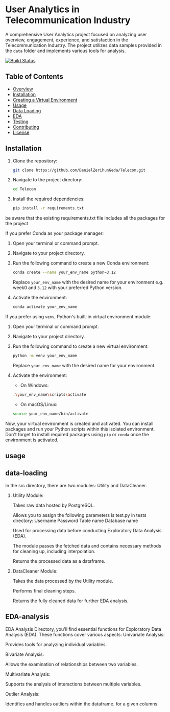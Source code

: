 # User Analytics in Telecommunication Industry

A comprehensive User Analytics project focused on analyzing user overview, engagement, experience, and satisfaction in the Telecommunication Industry. The project utilizes data samples provided in the `data` folder and implements various tools for analysis.

[![Build Status](https://github.com/DanielZerihunGeda/Telecom/workflows/Python%20CI/badge.svg)](https://github.com/DanielZerihunGeda/Telecom/actions)

## Table of Contents

- [Overview](#overview)
- [Installation](#installation)
- [Creating a Virtual Environment](#virtual-env)
- [Usage](#usage)
 - [Data Loading](#data-loading)
  - [EDA](#EDA-Analysis)
- [Testing](#testing)
- [Contributing](#contributing)
- [License](#license)

## Installation

1. Clone the repository:

   ```bash
   git clone https://github.com/DanielZerihunGeda/Telecom.git
 2. Navigate to the project directory:
    ```bash
    cd Telecom
    ```
 
3. Install the required dependencies:
    ```bash
    pip install -r requirements.txt
    ```

be aware that the existing requirements.txt file includes all the packages for the project
   
If you prefer Conda as your package manager:

1. Open your terminal or command prompt.

2. Navigate to your project directory.

3. Run the following command to create a new Conda environment:

    ```bash
    conda create --name your_env_name python=3.12
    ```
    Replace `your_env_name` with the desired name for your environment e.g. week0 and `3.12` with your preferred Python version.

4. Activate the environment:

    ```bash
    conda activate your_env_name
    ```
If you prefer using `venv`, Python's built-in virtual environment module:

1. Open your terminal or command prompt.

2. Navigate to your project directory.

3. Run the following command to create a new virtual environment:

    ```bash
    python -m venv your_env_name
    ```

    Replace `your_env_name` with the desired name for your environment.

4. Activate the environment:

    - On Windows:

    ```bash
    .\your_env_name\scripts\activate
    ```

    - On macOS/Linux:

    ```bash
    source your_env_name/bin/activate
    ```

Now, your virtual environment is created and activated. You can install packages and run your Python scripts within this isolated environment. Don't forget to install required packages using `pip` or `conda` once the environment is activated.

## usage
## data-loading
In the src directory, there are two modules: Utility and DataCleaner.

1. Utility Module:

	Takes raw data hosted by PostgreSQL.

	Allows you to assign the following parameters is test.py in tests directory:
		Username
		Password
		Table name
		Database name

	Used for processing data before conducting Exploratory Data Analysis (EDA).

	The module passes the fetched data and contains necessary methods for cleaning up, including interpolation.

	Returns the processed data as a dataframe.

2. DataCleaner Module:

	Takes the data processed by the Utility module.

	Performs final cleaning steps.

	Returns the fully cleaned data for further EDA analysis.
## EDA-analysis

EDA Analysis Directory, you'll find essential functions for Exploratory Data Analysis (EDA). These functions cover various aspects:
Univariate Analysis:

Provides tools for analyzing individual variables.

Bivariate Analysis:

Allows the examination of relationships between two variables.

Multivariate Analysis:

Supports the analysis of interactions between multiple variables.

Outlier Analysis:

Identifies and handles outliers within the dataframe. for a given columns


